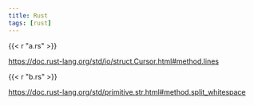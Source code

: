 ```yaml
---
title: Rust
tags: [rust]
---
```


{{< r "a.rs" >}}

<https://doc.rust-lang.org/std/io/struct.Cursor.html#method.lines>

{{< r "b.rs" >}}

<https://doc.rust-lang.org/std/primitive.str.html#method.split_whitespace>
